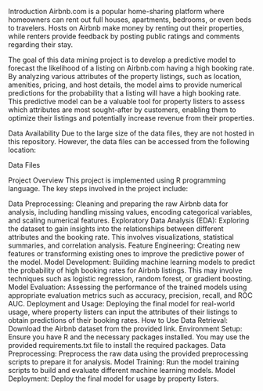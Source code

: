 Introduction
Airbnb.com is a popular home-sharing platform where homeowners can rent out full houses, apartments, bedrooms, or even beds to travelers. Hosts on Airbnb make money by renting out their properties, while renters provide feedback by posting public ratings and comments regarding their stay.

The goal of this data mining project is to develop a predictive model to forecast the likelihood of a listing on Airbnb.com having a high booking rate. By analyzing various attributes of the property listings, such as location, amenities, pricing, and host details, the model aims to provide numerical predictions for the probability that a listing will have a high booking rate. This predictive model can be a valuable tool for property listers to assess which attributes are most sought-after by customers, enabling them to optimize their listings and potentially increase revenue from their properties.

Data Availability
Due to the large size of the data files, they are not hosted in this repository. However, the data files can be accessed from the following location:

Data Files

Project Overview
This project is implemented using R programming language. The key steps involved in the project include:

Data Preprocessing: Cleaning and preparing the raw Airbnb data for analysis, including handling missing values, encoding categorical variables, and scaling numerical features.
Exploratory Data Analysis (EDA): Exploring the dataset to gain insights into the relationships between different attributes and the booking rate. This involves visualizations, statistical summaries, and correlation analysis.
Feature Engineering: Creating new features or transforming existing ones to improve the predictive power of the model.
Model Development: Building machine learning models to predict the probability of high booking rates for Airbnb listings. This may involve techniques such as logistic regression, random forest, or gradient boosting.
Model Evaluation: Assessing the performance of the trained models using appropriate evaluation metrics such as accuracy, precision, recall, and ROC AUC.
Deployment and Usage: Deploying the final model for real-world usage, where property listers can input the attributes of their listings to obtain predictions of their booking rates.
How to Use
Data Retrieval: Download the Airbnb dataset from the provided link.
Environment Setup: Ensure you have R and the necessary packages installed. You may use the provided requirements.txt file to install the required packages.
Data Preprocessing: Preprocess the raw data using the provided preprocessing scripts to prepare it for analysis.
Model Training: Run the model training scripts to build and evaluate different machine learning models.
Model Deployment: Deploy the final model for usage by property listers.
